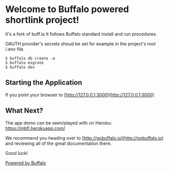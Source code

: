 # Welcome to Buffalo powered shortlink project!

It's a fork of buff.la 
It follows Buffalo standard install and run procedures. 

OAUTH provider's secrets shoud be set for example in the project's root /.env file. 

	$ buffalo db create -a
	$ buffalo migrate
	$ buffalo dev

## Starting the Application

If you point your browser to [http://127.0.0.1:3000](http://127.0.0.1:3000) 

## What Next?

The app demo can be seen/played with on Heroku: https://mbfl.herokuapp.com/

We recommend you heading over to [http://gobuffalo.io](http://gobuffalo.io) and reviewing all of the great documentation there.

Good luck!

[Powered by Buffalo](http://gobuffalo.io)

